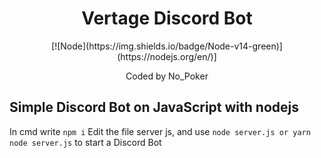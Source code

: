 <h1 align='center'>Vertage Discord Bot</h1>

<div align="center">
[![Node](https://img.shields.io/badge/Node-v14-green)](https://nodejs.org/en/)]

<p>Coded by No_Poker</p>


</div>

## Simple Discord Bot on JavaScript with nodejs
In cmd write `npm i`
Edit the file server js, and use `node server.js or yarn node server.js` to start a Discord Bot

